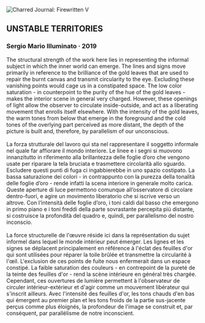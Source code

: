 <div class="artwork-of-the-day">
  <div class="container">
    <div class="img-wrapper">
      <img
        src="https://uploads4.wikiart.org/00281/images/sergio-illuminato/unstable-territories.jpg!Large.jpg"
        alt="Charred Journal: Firewritten V" />
    </div>
    <div class="artwork-detail">
      <div class="artwork-origin"> 
        <h2 class="artwork-name">UNSTABLE TERRITORIES</h2>
        <h3 class="artist">
          Sergio Mario Illuminato
                    ·  2019
        </h3>
      </div>
      <p class="description">
        <span class="artwork-description-text ng-binding" ng-bind-html="viewModel.ArtworkOfTheDay.Description | unsafe">The structural strength of the work here lies in representing the informal subject in which the inner world can emerge. The lines and signs move primarily in reference to the brilliance of the gold leaves that are used to repair the burnt canvas and transmit circularity to the eye. Excluding these vanishing points would cage us in a constipated space. The low color saturation - in counterpoint to the purity of the hue of the gold leaves - makes the interior scene in general very charged. However, these openings of light allow the observer to circulate inside-outside, and act as a liberating movement that enrolls itself elsewhere. With the intensity of the gold leaves, the warm tones from below that emerge in the foreground and the cold tones of the overlying part perceived as more distant, the depth of the picture is built and, therefore, by parallelism of our unconscious.<br><br>La forza strutturale del lavoro qui sta nel rappresentare il soggetto informale nel quale far affiorare il mondo interiore. Le linee e i segni si muovono innanzitutto in riferimento alla brillantezza delle foglie d’oro che vengono usate per riparare la tela bruciata e trasmettere circolarità allo sguardo. Escludere questi punti di fuga ci ingabbierebbe in uno spazio costipato. La bassa saturazione dei colori - in contrappunto con la purezza della tonalità delle foglie d’oro - rende infatti la scena interiore in generale molto carica. Queste aperture di luce permettono comunque all’osservatore di circolare dentro-fuori, e agire un movimento liberatorio che si iscrive verso un altrove. Con l‘intensità delle foglie d’oro, i toni caldi dal basso che emergono in primo piano e i toni freddi della parte sovrastante percepita più distante, si costruisce la profondità del quadro e, quindi, per parallelismo del nostro inconscio.<br><br>La force structurelle de l'œuvre réside ici dans la représentation du sujet informel dans lequel le monde intérieur peut émerger. Les lignes et les signes se déplacent principalement en référence à l'éclat des feuilles d'or qui sont utilisées pour réparer la toile brûlée et transmettre la circularité à l'œil. L'exclusion de ces points de fuite nous enfermerait dans un espace constipé. La faible saturation des couleurs - en contrepoint de la pureté de la teinte des feuilles d'or - rend la scène intérieure en général très chargée. Cependant, ces ouvertures de lumière permettent à l'observateur de circuler intérieur-extérieur et d'agir comme un mouvement libérateur qui s'inscrit ailleurs. Avec l'intensité des feuilles d'or, les tons chauds d'en bas qui émergent au premier plan et les tons froids de la partie sus-jacente perçus comme plus éloignés, la profondeur de l'image se construit et, par conséquent, par parallélisme de notre inconscient.</span>
                        <div class="text-shadow-container" ng-show="showShadow" style=""></div>
      </p>
    </div>
  </div>

</div>
